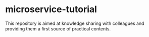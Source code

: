 # microservice-tutorial
This repository is aimed at knowledge sharing with colleagues and providing them a first source of practical contents.
